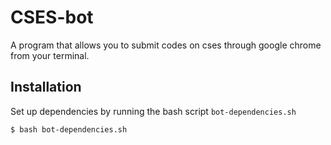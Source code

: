 # CSES-bot

A program that allows you to submit codes on cses through google chrome from your terminal.

## Installation

Set up dependencies by running the bash script `bot-dependencies.sh`

`$ bash bot-dependencies.sh`


